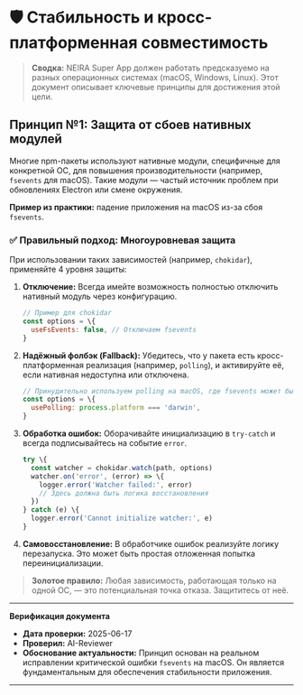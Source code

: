 # 🛡️ Стабильность и кросс-платформенная совместимость

> **Сводка:** NEIRA Super App должен работать предсказуемо на разных операционных системах (macOS, Windows, Linux). Этот документ описывает ключевые принципы для достижения этой цели.

## Принцип №1: Защита от сбоев нативных модулей

Многие npm-пакеты используют нативные модули, специфичные для конкретной ОС, для повышения производительности (например, `fsevents` для macOS). Такие модули — частый источник проблем при обновлениях Electron или смене окружения.

**Пример из практики:** падение приложения на macOS из-за сбоя `fsevents`.

### ✅ Правильный подход: Многоуровневая защита

При использовании таких зависимостей (например, `chokidar`), применяйте 4 уровня защиты:

1. **Отключение:** Всегда имейте возможность полностью отключить нативный модуль через конфигурацию.

   ```js
   // Пример для chokidar
   const options = \{
     useFsEvents: false, // Отключаем fsevents
   }
   ```

2. **Надёжный фолбэк (Fallback):** Убедитесь, что у пакета есть кросс-платформенная реализация (например, `polling`), и активируйте её, если нативная недоступна или отключена.

   ```js
   // Принудительно используем polling на macOS, где fsevents может быть нестабилен
   const options = \{
     usePolling: process.platform === 'darwin',
   }
   ```

3. **Обработка ошибок:** Оборачивайте инициализацию в `try-catch` и всегда подписывайтесь на событие `error`.

   ```js
   try \{
     const watcher = chokidar.watch(path, options)
     watcher.on('error', (error) => \{
       logger.error('Watcher failed:', error)
       // Здесь должна быть логика восстановления
     })
   } catch (e) \{
     logger.error('Cannot initialize watcher:', e)
   }
   ```

4. **Самовосстановление:** В обработчике ошибок реализуйте логику перезапуска. Это может быть простая отложенная попытка переинициализации.

> **Золотое правило:** Любая зависимость, работающая только на одной ОС, — это потенциальная точка отказа. Защититесь от неё.

---

**Верификация документа**

- **Дата проверки:** 2025-06-17
- **Проверил:** AI-Reviewer
- **Обоснование актуальности:** Принцип основан на реальном исправлении критической ошибки `fsevents` на macOS. Он является фундаментальным для обеспечения стабильности приложения.

---
